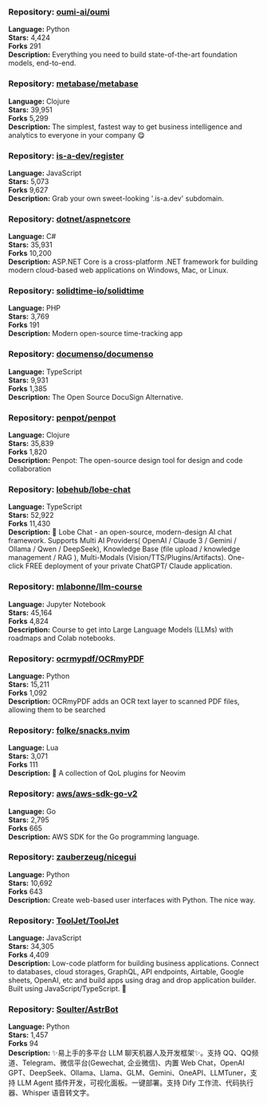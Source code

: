 ### **Repository:** [oumi-ai/oumi](https://github.com/oumi-ai/oumi)  

**Language:** Python  
**Stars:** 4,424  
**Forks** 291  
**Description:** Everything you need to build state-of-the-art foundation models, end-to-end.  

### **Repository:** [metabase/metabase](https://github.com/metabase/metabase)  

**Language:** Clojure  
**Stars:** 39,951  
**Forks** 5,299  
**Description:** The simplest, fastest way to get business intelligence and analytics to everyone in your company 😋  

### **Repository:** [is-a-dev/register](https://github.com/is-a-dev/register)  

**Language:** JavaScript  
**Stars:** 5,073  
**Forks** 9,627  
**Description:** Grab your own sweet-looking '.is-a.dev' subdomain.  

### **Repository:** [dotnet/aspnetcore](https://github.com/dotnet/aspnetcore)  

**Language:** C#  
**Stars:** 35,931  
**Forks** 10,200  
**Description:** ASP.NET Core is a cross-platform .NET framework for building modern cloud-based web applications on Windows, Mac, or Linux.  

### **Repository:** [solidtime-io/solidtime](https://github.com/solidtime-io/solidtime)  

**Language:** PHP  
**Stars:** 3,769  
**Forks** 191  
**Description:** Modern open-source time-tracking app  

### **Repository:** [documenso/documenso](https://github.com/documenso/documenso)  

**Language:** TypeScript  
**Stars:** 9,931  
**Forks** 1,385  
**Description:** The Open Source DocuSign Alternative.  

### **Repository:** [penpot/penpot](https://github.com/penpot/penpot)  

**Language:** Clojure  
**Stars:** 35,839  
**Forks** 1,820  
**Description:** Penpot: The open-source design tool for design and code collaboration  

### **Repository:** [lobehub/lobe-chat](https://github.com/lobehub/lobe-chat)  

**Language:** TypeScript  
**Stars:** 52,922  
**Forks** 11,430  
**Description:** 🤯 Lobe Chat - an open-source, modern-design AI chat framework. Supports Multi AI Providers( OpenAI / Claude 3 / Gemini / Ollama / Qwen / DeepSeek), Knowledge Base (file upload / knowledge management / RAG ), Multi-Modals (Vision/TTS/Plugins/Artifacts). One-click FREE deployment of your private ChatGPT/ Claude application.  

### **Repository:** [mlabonne/llm-course](https://github.com/mlabonne/llm-course)  

**Language:** Jupyter Notebook  
**Stars:** 45,164  
**Forks** 4,824  
**Description:** Course to get into Large Language Models (LLMs) with roadmaps and Colab notebooks.  

### **Repository:** [ocrmypdf/OCRmyPDF](https://github.com/ocrmypdf/OCRmyPDF)  

**Language:** Python  
**Stars:** 15,211  
**Forks** 1,092  
**Description:** OCRmyPDF adds an OCR text layer to scanned PDF files, allowing them to be searched  

### **Repository:** [folke/snacks.nvim](https://github.com/folke/snacks.nvim)  

**Language:** Lua  
**Stars:** 3,071  
**Forks** 111  
**Description:** 🍿 A collection of QoL plugins for Neovim  

### **Repository:** [aws/aws-sdk-go-v2](https://github.com/aws/aws-sdk-go-v2)  

**Language:** Go  
**Stars:** 2,795  
**Forks** 665  
**Description:** AWS SDK for the Go programming language.  

### **Repository:** [zauberzeug/nicegui](https://github.com/zauberzeug/nicegui)  

**Language:** Python  
**Stars:** 10,692  
**Forks** 643  
**Description:** Create web-based user interfaces with Python. The nice way.  

### **Repository:** [ToolJet/ToolJet](https://github.com/ToolJet/ToolJet)  

**Language:** JavaScript  
**Stars:** 34,305  
**Forks** 4,409  
**Description:** Low-code platform for building business applications. Connect to databases, cloud storages, GraphQL, API endpoints, Airtable, Google sheets, OpenAI, etc and build apps using drag and drop application builder. Built using JavaScript/TypeScript. 🚀  

### **Repository:** [Soulter/AstrBot](https://github.com/Soulter/AstrBot)  

**Language:** Python  
**Stars:** 1,457  
**Forks** 94  
**Description:** ✨易上手的多平台 LLM 聊天机器人及开发框架✨。支持 QQ、QQ频道、Telegram、微信平台(Gewechat, 企业微信)、内置 Web Chat，OpenAI GPT、DeepSeek、Ollama、Llama、GLM、Gemini、OneAPI、LLMTuner，支持 LLM Agent 插件开发，可视化面板。一键部署。支持 Dify 工作流、代码执行器、Whisper 语音转文字。  

